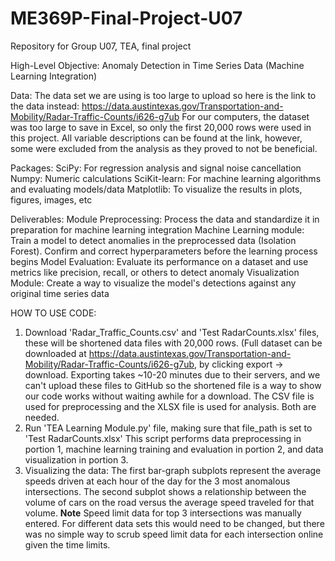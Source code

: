 # ME369P-Final-Project-U07
Repository for Group U07, TEA, final project

High-Level Objective:
Anomaly Detection in Time Series Data (Machine Learning Integration)

Data:
The data set we are using is too large to upload so here is the link to the data instead: https://data.austintexas.gov/Transportation-and-Mobility/Radar-Traffic-Counts/i626-g7ub
For our computers, the dataset was too large to save in Excel, so only the first 20,000 rows were used in this project. All variable descriptions can be found at the link, however, some were excluded from the analysis as they proved to not be beneficial.

Packages:
SciPy: For regression analysis and signal noise cancellation
Numpy: Numeric calculations
SciKit-learn: For machine learning algorithms and evaluating models/data
Matplotlib: To visualize the results in plots, figures, images, etc

Deliverables:
Module Preprocessing: Process the data and standardize it in preparation for machine learning integration
Machine Learning module: Train a model to detect anomalies in the preprocessed data (Isolation Forest). Confirm and correct hyperparameters before the learning process begins
Model Evaluation: Evaluate its performance on a dataset and use metrics like precision, recall, or others to detect anomaly
Visualization Module: Create a way to visualize the model's detections against any original time series data

HOW TO USE CODE:
1. Download 'Radar_Traffic_Counts.csv' and 'Test RadarCounts.xlsx' files, these will be shortened data files with 20,000 rows. (Full dataset can be downloaded at https://data.austintexas.gov/Transportation-and-Mobility/Radar-Traffic-Counts/i626-g7ub, by clicking export -> download. Exporting takes ~10-20 minutes due to their servers, and we can't upload these files to GitHub so the shortened file is a way to show our code works without waiting awhile for a download. The CSV file is used for preprocessing and the XLSX file is used for analysis. Both are needed.
2. Run 'TEA Learning Module.py' file, making sure that file_path is set to 'Test RadarCounts.xlsx' This script performs data preprocessing in portion 1, machine learning training and evaluation in portion 2, and data visualization in portion 3.
3. Visualizing the data: The first bar-graph subplots represent the average speeds driven at each hour of the day for the 3 most anomalous intersections. The second subplot shows a relationship between the volume of cars on the road versus the average speed traveled for that volume. **Note** Speed limit data for top 3 intersections was manually entered. For different data sets this would need to be changed, but there was no simple way to scrub speed limit data for each intersection online given the time limits.
